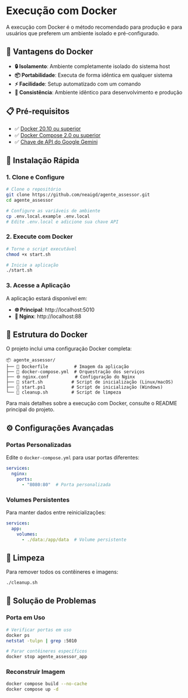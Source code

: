 # Execução com Docker

A execução com Docker é o método recomendado para produção e para usuários que preferem um ambiente isolado e pré-configurado.

## 🐳 Vantagens do Docker

- **🔒 Isolamento**: Ambiente completamente isolado do sistema host
- **📦 Portabilidade**: Executa de forma idêntica em qualquer sistema
- **⚡ Facilidade**: Setup automatizado com um comando
- **🔧 Consistência**: Ambiente idêntico para desenvolvimento e produção

## 📋 Pré-requisitos

- ✅ [Docker 20.10 ou superior](requirements.md#docker-engine)
- ✅ [Docker Compose 2.0 ou superior](requirements.md#docker-engine)
- ✅ [Chave de API do Google Gemini](requirements.md#chave-de-api-do-google-gemini)

## 🚀 Instalação Rápida

### 1. Clone e Configure

```bash
# Clone o repositório
git clone https://github.com/neaigd/agente_assessor.git
cd agente_assessor

# Configure as variáveis de ambiente
cp .env.local.example .env.local
# Edite .env.local e adicione sua chave API
```

### 2. Execute com Docker

```bash
# Torne o script executável
chmod +x start.sh

# Inicie a aplicação
./start.sh
```

### 3. Acesse a Aplicação

A aplicação estará disponível em:
- **🌐 Principal**: http://localhost:5010
- **🔧 Nginx**: http://localhost:88

## 📁 Estrutura do Docker

O projeto inclui uma configuração Docker completa:

```
📦 agente_assessor/
├── 🐳 Dockerfile          # Imagem da aplicação
├── 🔧 docker-compose.yml  # Orquestração dos serviços
├── 🌐 nginx.conf          # Configuração do Nginx
├── 🚀 start.sh           # Script de inicialização (Linux/macOS)
├── 🚀 start.ps1          # Script de inicialização (Windows)
└── 🧹 cleanup.sh         # Script de limpeza
```

Para mais detalhes sobre a execução com Docker, consulte o README principal do projeto.

## ⚙️ Configurações Avançadas

### Portas Personalizadas

Edite o `docker-compose.yml` para usar portas diferentes:

```yaml
services:
  nginx:
    ports:
      - "8080:80"  # Porta personalizada
```

### Volumes Persistentes

Para manter dados entre reinicializações:

```yaml
services:
  app:
    volumes:
      - ./data:/app/data  # Volume persistente
```

## 🧹 Limpeza

Para remover todos os contêineres e imagens:

```bash
./cleanup.sh
```

## 🔧 Solução de Problemas

### Porta em Uso

```bash
# Verificar portas em uso
docker ps
netstat -tulpn | grep :5010

# Parar contêineres específicos
docker stop agente_assessor_app
```

### Reconstruir Imagem

```bash
docker compose build --no-cache
docker compose up -d
```
